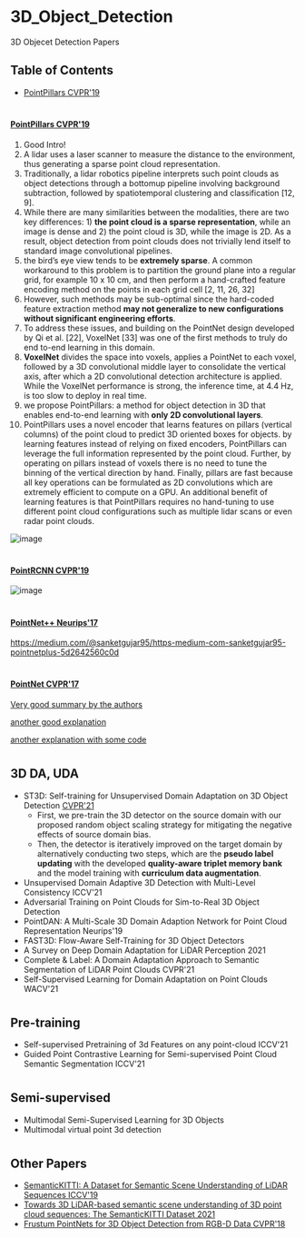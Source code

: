 # 3D_Object_Detection
3D Objecet Detection Papers

## Table of Contents
* [PointPillars CVPR'19](https://github.com/frezaeix/3D_Object_Detection/blob/main/README.md#pointpillars-cvpr19)

#
#### [PointPillars CVPR'19](https://openaccess.thecvf.com/content_CVPR_2019/papers/Lang_PointPillars_Fast_Encoders_for_Object_Detection_From_Point_Clouds_CVPR_2019_paper.pdf)
1. Good Intro!
2. A lidar uses a laser scanner to measure the distance to the environment, thus generating a sparse point cloud representation. 
3. Traditionally, a lidar robotics pipeline interprets such point clouds as object detections through a bottomup pipeline involving background subtraction, followed by spatiotemporal clustering and classification [12, 9].
4. While there are many similarities between the modalities, there are two key differences: 1) **the point cloud is a sparse representation**, while an image is dense and 2) the point cloud is 3D, while the image is 2D. As a result, object detection from point clouds does not trivially lend itself to standard image convolutional pipelines.
5. the bird’s eye view tends to be **extremely sparse**. A common workaround to this problem is to partition the ground plane into a regular grid, for example 10 x 10 cm, and then perform a hand-crafted feature encoding method on the points in each grid cell [2, 11, 26, 32]
6. However, such methods may be sub-optimal since the hard-coded feature extraction method **may not generalize to new configurations without significant engineering efforts**.
7. To address these issues, and building on the PointNet design developed by Qi et al. [22], VoxelNet [33] was one of the first methods to truly do end to-end learning in this domain. 
8.  **VoxelNet** divides the space into voxels, applies a PointNet to each voxel, followed by a 3D convolutional middle layer to consolidate the vertical axis, after which a 2D convolutional detection architecture is applied. While the VoxelNet performance is strong, the inference time, at 4.4 Hz, is too slow to deploy in real time.
9.  we propose PointPillars: a method for object detection in 3D that enables end-to-end learning with **only 2D convolutional layers**. 
10.  PointPillars uses a novel encoder that learns features on pillars (vertical columns) of the point cloud to predict 3D oriented boxes for objects. by learning
features instead of relying on fixed encoders, PointPillars can leverage the full information represented by the point cloud. Further, by operating on pillars instead of voxels there is no need to tune the binning of the vertical direction by hand. Finally, pillars are fast because all key operations can be formulated as 2D convolutions which are extremely efficient to compute on a GPU. An additional benefit of learning features is that PointPillars requires no hand-tuning to use different point cloud configurations such as multiple lidar scans or even radar point clouds.

![image](https://user-images.githubusercontent.com/13063395/139265900-80aa9814-f851-4da3-98c5-9179b1e97220.png)


# 
#### [PointRCNN CVPR'19](https://openaccess.thecvf.com/content_CVPR_2019/papers/Shi_PointRCNN_3D_Object_Proposal_Generation_and_Detection_From_Point_Cloud_CVPR_2019_paper.pdf)

![image](https://user-images.githubusercontent.com/13063395/139439993-b0e36ec3-5b07-4725-ab60-eda23f88f672.png)

# 

#### [PointNet++ Neurips'17](https://proceedings.neurips.cc/paper/2017/file/d8bf84be3800d12f74d8b05e9b89836f-Paper.pdf)
https://medium.com/@sanketgujar95/https-medium-com-sanketgujar95-pointnetplus-5d2642560c0d

# 
#### [PointNet CVPR'17](https://openaccess.thecvf.com/content_cvpr_2017/papers/Qi_PointNet_Deep_Learning_CVPR_2017_paper.pdf)

[Very good summary by the authors](https://www.youtube.com/watch?v=Cge-hot0Oc0&ab_channel=ComputerVisionFoundationVideos)

[another good explanation](https://medium.com/@luis_gonzales/an-in-depth-look-at-pointnet-111d7efdaa1a)

[another explanation with some code](https://towardsdatascience.com/deep-learning-on-point-clouds-implementing-pointnet-in-google-colab-1fd65cd3a263)

# 
## 3D DA, UDA
* ST3D: Self-training for Unsupervised Domain Adaptation on 3D Object Detection [CVPR'21](https://openaccess.thecvf.com/content/CVPR2021/papers/Yang_ST3D_Self-Training_for_Unsupervised_Domain_Adaptation_on_3D_Object_Detection_CVPR_2021_paper.pdf)
  * First, we pre-train the 3D detector on the source domain with our proposed random object scaling strategy for mitigating the negative effects of source domain bias. 
  * Then, the detector is iteratively improved on the target domain by alternatively conducting two steps, which are the **pseudo label updating** with the developed **quality-aware triplet memory bank** and the model training with **curriculum data augmentation**.   
* Unsupervised Domain Adaptive 3D Detection with Multi-Level Consistency ICCV'21
* Adversarial Training on Point Clouds for Sim-to-Real 3D Object Detection
* PointDAN: A Multi-Scale 3D Domain Adaption Network for Point Cloud Representation Neurips'19
* FAST3D: Flow-Aware Self-Training for 3D Object Detectors
* A Survey on Deep Domain Adaptation for LiDAR Perception 2021
* Complete & Label: A Domain Adaptation Approach to Semantic Segmentation of LiDAR Point Clouds CVPR'21
* Self-Supervised Learning for Domain Adaptation on Point Clouds WACV'21
#

## Pre-training
* Self-supervised Pretraining of 3d Features on any point-cloud ICCV'21
* Guided Point Contrastive Learning for Semi-supervised Point Cloud Semantic Segmentation ICCV'21
#

## Semi-supervised 
* Multimodal Semi-Supervised Learning for 3D Objects
* Multimodal virtual point 3d detection
#
## Other Papers
* [SemanticKITTI: A Dataset for Semantic Scene Understanding
of LiDAR Sequences ICCV'19](https://arxiv.org/pdf/1904.01416.pdf)
* [Towards 3D LiDAR-based semantic scene understanding of 3D point cloud sequences: The SemanticKITTI Dataset 2021](https://www.ipb.uni-bonn.de/wp-content/papercite-data/pdf/behley2021ijrr.pdf)
* [Frustum PointNets for 3D Object Detection from RGB-D Data CVPR'18](https://openaccess.thecvf.com/content_cvpr_2018/papers/Qi_Frustum_PointNets_for_CVPR_2018_paper.pdf)
